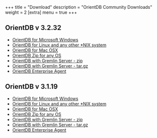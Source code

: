 +++
title = "Download"
description = "OrientDB Community Downloads"
weight = 2
[extra]
menu = true
+++


## OrientDB v 3.2.32

- [OrientDB for Microsoft Windows](https://repo1.maven.org/maven2/com/orientechnologies/orientdb-community/3.2.32/orientdb-community-3.2.32.zip)
- [OrientDB for Linux and any other *NIX system](https://repo1.maven.org/maven2/com/orientechnologies/orientdb-community/3.2.32/orientdb-community-3.2.32.tar.gz)
- [OrientDB for Mac OSX](https://repo1.maven.org/maven2/com/orientechnologies/orientdb-community/3.2.32/orientdb-community-3.2.32.tar.gz)
- [OrientDB Zip for any OS](https://repo1.maven.org/maven2/com/orientechnologies/orientdb-community/3.2.32/orientdb-community-3.2.32.zip)
- [OrientDB with Gremlin Server - zip](https://repo1.maven.org/maven2/com/orientechnologies/orientdb-tp3/3.2.32/orientdb-tp3-3.2.32.zip)
- [OrientDB with Gremlin Server - tar.gz](https://repo1.maven.org/maven2/com/orientechnologies/orientdb-tp3/3.2.32/orientdb-tp3-3.2.32.tar.gz)
- [OrientDB Enterprise Agent](https://repo1.maven.org/maven2/com/orientechnologies/agent/3.2.32/agent-3.2.32.jar)


## OrientDB v 3.1.19

- [OrientDB for Microsoft Windows](https://repo1.maven.org/maven2/com/orientechnologies/orientdb/3.1.19/orientdb-3.1.19.zip)
- [OrientDB for Linux and any other *NIX system](https://repo1.maven.org/maven2/com/orientechnologies/orientdb/3.1.19/orientdb-3.1.19.tar.gz)
- [OrientDB for Mac OSX](https://repo1.maven.org/maven2/com/orientechnologies/orientdb/3.1.19/orientdb-3.1.19.tar.gz)
- [OrientDB Zip for any OS](https://repo1.maven.org/maven2/com/orientechnologies/orientdb/3.1.19/orientdb-3.1.19.zip)
- [OrientDB with Gremlin Server - zip](https://repo1.maven.org/maven2/com/orientechnologies/orientdb-tp3/3.1.19/orientdb-tp3-3.1.19.zip)
- [OrientDB with Gremlin Server - tar.gz](https://repo1.maven.org/maven2/com/orientechnologies/orientdb-tp3/3.1.19/orientdb-tp3-3.1.19.tar.gz)
- [OrientDB Enterprise Agent](https://repo1.maven.org/maven2/com/orientechnologies/agent/3.1.19/agent-3.1.19.jar )
